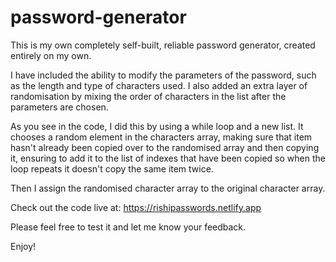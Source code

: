 # password-generator
This is my own completely self-built, reliable password generator, created entirely on my own.

I have included the ability to modify the parameters of the password, such as the length and type of characters used. I also added an extra layer of randomisation by mixing the order of characters in the list after the parameters are chosen. 

As you see in the code, I did this by using a while loop and a new list. It chooses a random element in the characters array, making sure that item hasn't already been copied over to the randomised array and then copying it, ensuring to add it to the list of indexes that have been copied so when the loop repeats it doesn't copy the same item twice.

Then I assign the randomised character array to the original character array. 

Check out the code live at: https://rishipasswords.netlify.app

Please feel free to test it and let me know your feedback.

Enjoy!

